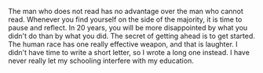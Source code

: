 The man who does not read has no advantage over the man who cannot read.
Whenever you find yourself on the side of the majority, it is time to pause and reflect.
In 20 years, you will be more disappointed by what you didn't do than by what you did.
The secret of getting ahead is to get started.
The human race has one really effective weapon, and that is laughter.
I didn't have time to write a short letter, so I wrote a long one instead.
I have never really let my schooling interfere with my education.
